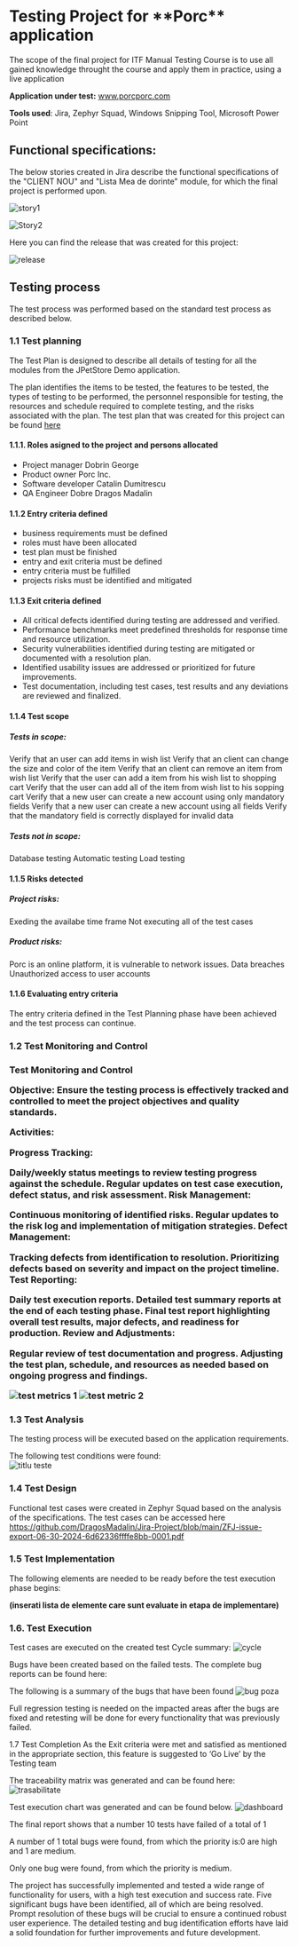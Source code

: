 <h1>Testing Project for **Porc** application </h1>

The scope of the final project for ITF Manual Testing Course is to use all gained knowledge throught the course and apply them in practice, using a live application

**Application under test:** www.porcporc.com

**Tools used**: Jira, Zephyr Squad, Windows Snipping Tool, Microsoft Power Point

<h2>Functional specifications:</h2>

The below stories created in Jira describe the functional specifications of the "CLIENT NOU" and "Lista Mea de dorinte" module, for which the final project is performed upon.

![story1](https://github.com/DragosMadalin/Jira-Project/assets/166251306/80f6375d-f887-4e47-8939-a4e6c4c96273)

![Story2](https://github.com/DragosMadalin/Jira-Project/assets/166251306/ed430aa6-c763-4a47-8621-7e7b584a8c83)
<br>

Here you can find the release that was created for this project:<br>

![release](https://github.com/DragosMadalin/Jira-Project/assets/166251306/5dd18e05-d4cd-4345-8ae1-4bf21d074838)


<h2>Testing process</h2>

The test process was performed based on the standard test process as described below.

<h3>1.1 Test planning</h3>

The Test Plan is designed to describe all details of testing for all the modules from the JPetStore Demo application.

The plan identifies the items to be tested, the features to be tested, the types of testing to be performed, the personnel responsible for testing, the resources and schedule required to complete testing, and the risks associated with the plan. The test plan that was created for this project can be found [here](https://github.com/DragosMadalin/Jira-Project/blob/main/Test%20Plan.pdf)

<h4>1.1.1. Roles asigned to the project and persons allocated</h4>


<ul>
  <li>Project manager Dobrin George</li> 
  <li>Product owner Porc Inc.</li>
  <li>Software developer Catalin Dumitrescu</li>
  <li>QA Engineer Dobre Dragos Madalin</li>
</ul>

<h4> 1.1.2 Entry criteria defined </h4>

- business requirements must be defined
- roles must have been allocated
- test plan must be finished
- entry and exit criteria must be defined
- entry criteria must be fulfilled
- projects risks must be identified and mitigated


<h4> 1.1.3 Exit criteria defined </h4>

- All critical defects identified during testing are addressed and verified. 
- Performance benchmarks meet predefined thresholds for response time and resource utilization. 
- Security vulnerabilities identified during testing are mitigated or documented with a resolution plan. 
- Identified usability issues are addressed or prioritized for future improvements. 
- Test documentation, including test cases, test results and any deviations are reviewed and finalized. 


<h4> 1.1.4 Test scope</h4>

<h5> Tests in scope: </h5>

Verify that  an user can add items in wish list
Verify that an client can change the size and color of the item
Verify that an client can remove an item from wish list
Verify that the user can add a item from his wish list to shopping cart
Verify that the user can add all of the item from wish list to his sopping cart
Verify that a new user can create a new account using only mandatory fields
Verify that a new user can create a new account using  all fields
Verify that the mandatory field is correctly displayed for invalid data

<h5>Tests not in scope: </h5>

Database testing
Automatic testing
Load testing

<h4>1.1.5 Risks detected</h4>

<h5>Project risks:</h5>

Exeding the availabe time frame
Not executing all of the test cases


<h5> Product risks: </h5>

Porc is an online platform, it is vulnerable to network issues.
Data breaches
Unauthorized access to user accounts


<h4>1.1.6 Evaluating entry criteria</h4>

The entry criteria defined in the Test Planning phase have been achieved and the test process can continue.

<h3>1.2 Test Monitoring and Control<h3>

Test Monitoring and Control

Objective: Ensure the testing process is effectively tracked and controlled to meet the project objectives and quality standards.

Activities:

Progress Tracking:

Daily/weekly status meetings to review testing progress against the schedule.
Regular updates on test case execution, defect status, and risk assessment.
Risk Management:

Continuous monitoring of identified risks.
Regular updates to the risk log and implementation of mitigation strategies.
Defect Management:

Tracking defects from identification to resolution.
Prioritizing defects based on severity and impact on the project timeline.
Test Reporting:

Daily test execution reports.
Detailed test summary reports at the end of each testing phase.
Final test report highlighting overall test results, major defects, and readiness for production.
Review and Adjustments:

Regular review of test documentation and progress.
Adjusting the test plan, schedule, and resources as needed based on ongoing progress and findings.

![test metrics 1](https://github.com/DragosMadalin/Jira-Project/assets/166251306/96438bb4-408a-4c12-8286-a2d17f100b75)
![test metric 2](https://github.com/DragosMadalin/Jira-Project/assets/166251306/28a94a37-faaf-4e0d-9fe7-c6dd21332aa5)


<h3> 1.3 Test Analysis </h3>
The testing process will be executed based on the application requirements.

The following test conditions were found: <br>
![titlu teste](https://github.com/DragosMadalin/Jira-Project/assets/166251306/8034cc8c-ff31-41db-b45f-43ad812096f8)


<h3>1.4 Test Design</h3>

Functional test cases were created in Zephyr Squad based on the analysis of the specifications. The test cases can be accessed here https://github.com/DragosMadalin/Jira-Project/blob/main/ZFJ-issue-export-06-30-2024-6d62336ffffe8bb-0001.pdf
<h3>1.5 Test Implementation</h3>

The following elements are needed to be ready before the test execution phase begins:

**(inserati lista de elemente care sunt evaluate in etapa de implementare)**

<h3>1.6. Test Execution </h3>

Test cases are executed on the created test Cycle summary: ![cycle](https://github.com/DragosMadalin/Jira-Project/assets/166251306/f4f0737d-9191-4d0f-b9ff-0f4f7faa44ed)


Bugs have been created based on the failed tests. The complete bug reports can be found here: 

The following is a summary of the bugs that have been found
![bug poza](https://github.com/DragosMadalin/Jira-Project/assets/166251306/295b55bc-642a-42c5-a72e-7562673148b1)


Full regression testing is needed on the impacted areas after the bugs are fixed and retesting will be done for every functionality that was previously failed.

1.7 Test Completion
As the Exit criteria were met and satisfied as mentioned in the appropriate section, this feature is suggested to ‘Go Live’ by the Testing team

The traceability matrix was generated and can be found here: ![trasabilitate](https://github.com/DragosMadalin/Jira-Project/assets/166251306/0e68d672-7337-4bef-aaa2-7aa4c5247e8f)


Test execution chart was generated and can be found below. 
![dashboard](https://github.com/DragosMadalin/Jira-Project/assets/166251306/27e392ac-0df6-4fec-97db-aaa8107f7c15)



The final report shows that a number 10 tests have failed of a total of 1

A number of 1 total bugs were found, from which the priority is:0 are high and 1 are medium.

Only one bug were found, from which the priority is medium.

The project has successfully implemented and tested a wide range of functionality for users, with a high test execution and success rate. Five significant bugs have been identified, all of which are being resolved. Prompt resolution of these bugs will be crucial to ensure a continued robust user experience. The detailed testing and bug identification efforts have laid a solid foundation for further improvements and future development.
